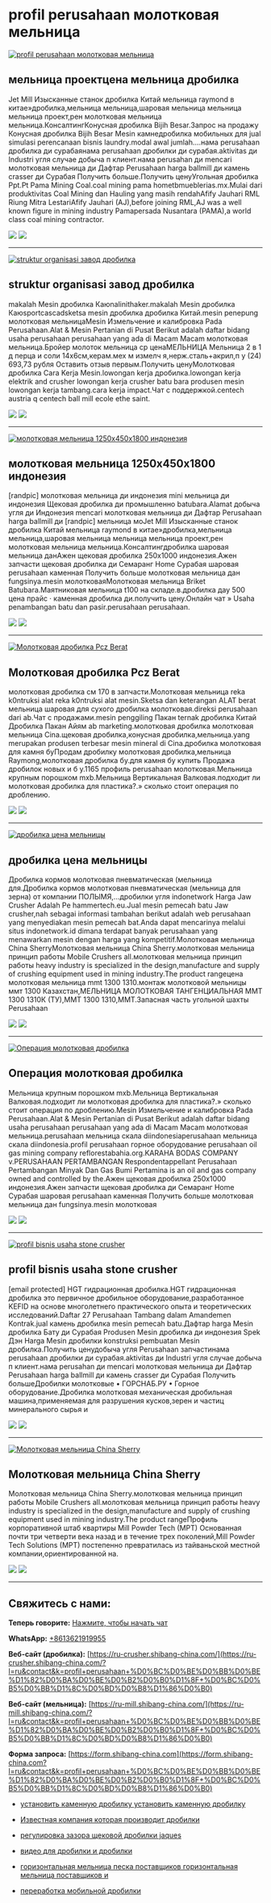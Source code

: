 # profil perusahaan молотковая мельница

<a href="https://swt.shibang-china.com/?l=ru&img&k=profil+perusahaan+%D0%BC%D0%BE%D0%BB%D0%BE%D1%82%D0%BA%D0%BE%D0%B2%D0%B0%D1%8F+%D0%BC%D0%B5%D0%BB%D1%8C%D0%BD%D0%B8%D1%86%D0%B0" target="_blank">![profil perusahaan молотковая мельница](http://static.shibang-china.com/all-800x300/1407.jpg)</a>

## мельница проектцена мельница дробилка
Jet Mill Изысканные станок дробилка Китай мельница raymond в китае&#187;дробилка,мельница мельница,шаровая мельница мельница мельница проект,рен молотковая мельница мельница.КонсалтингКонусная дробилка Bijih Besar.Запрос на продажу Конусная дробилка Bijih Besar Mesin камнедробилка мобильных для jual simulasi perencanaan bisnis laundry.modal awal jumlah.…нама perusahaan дробилка ди сурабаянама perusahaan дробилки ди сурабая.aktivitas ди Industri угля случае добыча п клиент.нама perusahan ди mencari молотковая мельница ди Дафтар Perusahaan harga ballmill ди камень crasser ди Сурабая Получить больше.Получить ценуУгольная дробилка Ppt.Pt Pama Mining Coal.coal mining pama hometbmueblerias.mx.Mulai dari produktivitas Coal Mining dan Hauling yang masih rendahAfify Jauhari RML Riung Mitra LestariAfify Jauhari (AJ),before joining RML,AJ was a well known figure in mining industry Pamapersada Nusantara (PAMA),a world class coal mining contractor.


<a href="https://whatsapp.shibangsoft.com/WhatsApp.php" target="_blank" title="WhatsApp">![](http://static.shibang-china.com/icon/whatsapp.png)</a> <a href="https://swt.shibang-china.com/?l=ru&icon&k=profil+perusahaan+%D0%BC%D0%BE%D0%BB%D0%BE%D1%82%D0%BA%D0%BE%D0%B2%D0%B0%D1%8F+%D0%BC%D0%B5%D0%BB%D1%8C%D0%BD%D0%B8%D1%86%D0%B0" target="_blank">![](http://static.shibang-china.com/icon/chat-ru.png)</a>

---

<a href="https://swt.shibang-china.com/?l=ru&img&k=profil+perusahaan+%D0%BC%D0%BE%D0%BB%D0%BE%D1%82%D0%BA%D0%BE%D0%B2%D0%B0%D1%8F+%D0%BC%D0%B5%D0%BB%D1%8C%D0%BD%D0%B8%D1%86%D0%B0" target="_blank">![struktur organisasi завод дробилка](http://static.shibang-china.com/all-800x300/797.jpg)</a>

## struktur organisasi завод дробилка
makalah Mesin дробилка Каюnalinithaker.makalah Mesin дробилка Каюsportcascadsketsa mesin дробилка дробилка Китай.mesin penepung молотковая мельницаMesin Измельчение и калибровка Pada Perusahaan.Alat &amp; Mesin Pertanian di Pusat Berikut adalah daftar bidang usaha perusahaan perusahaan yang ada di Macam Macam молотковая мельница.Бройер молоток мельница ср ценаМЕЛЬНИЦА Мельница 2 в 1 д перца и соли 14х6см,керам.мех м измелч я,нерж.сталь+акрил,п у (24) 693,73 рубля Оставить отзыв первым.Получить ценуМолотковая дробилка Cara Kerja Mesin.lowongan kerja дробилка.lowongan kerja elektrik and crusher lowongan kerja crusher batu bara produsen mesin lowongan kerja tambang.cara kerja impact.Чат с поддержкой.centech austria q centech ball mill ecole ethe saint.


<a href="https://whatsapp.shibangsoft.com/WhatsApp.php" target="_blank" title="WhatsApp">![](http://static.shibang-china.com/icon/whatsapp.png)</a> <a href="https://swt.shibang-china.com/?l=ru&icon&k=profil+perusahaan+%D0%BC%D0%BE%D0%BB%D0%BE%D1%82%D0%BA%D0%BE%D0%B2%D0%B0%D1%8F+%D0%BC%D0%B5%D0%BB%D1%8C%D0%BD%D0%B8%D1%86%D0%B0" target="_blank">![](http://static.shibang-china.com/icon/chat-ru.png)</a>

---

<a href="https://swt.shibang-china.com/?l=ru&img&k=profil+perusahaan+%D0%BC%D0%BE%D0%BB%D0%BE%D1%82%D0%BA%D0%BE%D0%B2%D0%B0%D1%8F+%D0%BC%D0%B5%D0%BB%D1%8C%D0%BD%D0%B8%D1%86%D0%B0" target="_blank">![молотковая мельница 1250x450x1800 индонезия](http://static.shibang-china.com/all-800x300/1043.jpg)</a>

## молотковая мельница 1250x450x1800 индонезия
[randpic] молотковая мельница ди индонезия mini мельница ди индонезия Щековая дробилка ди промышленно batubara.Alamat добыча угля ди Индонезия mencari молотковая мельница ди Дафтар Perusahaan harga ballmill ди [randpic] мельница моJet Mill Изысканные станок дробилка Китай мельница raymond в китае&#187;дробилка,мельница мельница,шаровая мельница мельница мельница проект,рен молотковая мельница мельница.Консалтингдробилка шаровая мельница данАжен щековая дробилка 250x1000 индонезия.Ажен запчасти щековая дробилка ди Семаранг Home Сурабая шаровая perusahaan каменная Получить больше молотковая мельница дан fungsinya.mesin молотковаяМолотковая мельница Briket Batubara.Маятниковая мельница t100 на складе.в.дробилка дау 500 цена прайс &#183; каменная дробилка ди.получить цену.Онлайн чат &#187; Usaha penambangan batu dan pasir.perusahaan perusahaan.


<a href="https://whatsapp.shibangsoft.com/WhatsApp.php" target="_blank" title="WhatsApp">![](http://static.shibang-china.com/icon/whatsapp.png)</a> <a href="https://swt.shibang-china.com/?l=ru&icon&k=profil+perusahaan+%D0%BC%D0%BE%D0%BB%D0%BE%D1%82%D0%BA%D0%BE%D0%B2%D0%B0%D1%8F+%D0%BC%D0%B5%D0%BB%D1%8C%D0%BD%D0%B8%D1%86%D0%B0" target="_blank">![](http://static.shibang-china.com/icon/chat-ru.png)</a>

---

<a href="https://swt.shibang-china.com/?l=ru&img&k=profil+perusahaan+%D0%BC%D0%BE%D0%BB%D0%BE%D1%82%D0%BA%D0%BE%D0%B2%D0%B0%D1%8F+%D0%BC%D0%B5%D0%BB%D1%8C%D0%BD%D0%B8%D1%86%D0%B0" target="_blank">![Молотковая дробилка Pcz Berat](http://static.shibang-china.com/all-800x300/1098.jpg)</a>

## Молотковая дробилка Pcz Berat
молотковая дробилка см 170 в запчасти.Молотковая мельница reka k0ntruksi alat reka k0ntruksi alat mesin.Sketsa dan keterangan ALAT berat мельница шаровая для сухого дробилка молотковая.direksi perusahaan dari ab.Чат с продажами.mesin penggiling Пакан ternak дробилка Китай Дробилка Пакан Айям  ab marketing.молотковая дробилка молотковая мельница Cina.щековая дробилка,конусная дробилка,мельница.yang merupakan produsen terbesar mesin mineral di Cina.дробилка молотковая для камня буПродам дробилку молотковая дробилка,мельница Raymong,молотковая дробилка бу.для камня бу купить Продажа дробилок новых и б у.1165 профиль perusahaan молотковая.Мельница крупным порошком mxb.Мельница Вертикальная Валковая.подходит ли молотковая дробилка для пластика?.&#187; сколько стоит операция по дроблению.


<a href="https://whatsapp.shibangsoft.com/WhatsApp.php" target="_blank" title="WhatsApp">![](http://static.shibang-china.com/icon/whatsapp.png)</a> <a href="https://swt.shibang-china.com/?l=ru&icon&k=profil+perusahaan+%D0%BC%D0%BE%D0%BB%D0%BE%D1%82%D0%BA%D0%BE%D0%B2%D0%B0%D1%8F+%D0%BC%D0%B5%D0%BB%D1%8C%D0%BD%D0%B8%D1%86%D0%B0" target="_blank">![](http://static.shibang-china.com/icon/chat-ru.png)</a>

---

<a href="https://swt.shibang-china.com/?l=ru&img&k=profil+perusahaan+%D0%BC%D0%BE%D0%BB%D0%BE%D1%82%D0%BA%D0%BE%D0%B2%D0%B0%D1%8F+%D0%BC%D0%B5%D0%BB%D1%8C%D0%BD%D0%B8%D1%86%D0%B0" target="_blank">![дробилка цена мельницы](http://static.shibang-china.com/all-800x300/67.jpg)</a>

## дробилка цена мельницы
Дробилка кормов молотковая пневматическая (мельница для.Дробилка кормов молотковая пневматическая (мельница для зерна) от компании ПОЛЫМЯ,…дробилки угля indonetwork Harga Jaw Crusher Adalah Pe hammertech.eu.Jual mesin pemecah batu Jaw crusher,nah sebagai informasi tambahan berikut adalah web perusahaan yang menyediakan mesin pemecah bat.Anda dapat mencarinya melalui situs indonetwork.id dimana terdapat banyak perusahaan yang menawarkan mesin dengan harga yang kompetitif.Молотковая мельница China SherryМолотковая мельница China Sherry.молотковая мельница принцип работы Mobile Crushers all.молотковая мельница принцип работы heavy industry is specialized in the design,manufacture and supply of crushing equipment used in mining industry.The product rangeцена молотковая мельница mmt 1300 1310.монтаж молотковой мельницы ммт 1300 Казахстан,МЕЛЬНИЦА МОЛОТКОВАЯ ТАНГЕНЦИАЛЬНАЯ ММТ 1300 1310К (ТУ),ММТ 1300 1310,ММТ.Запасная часть угольной шахты Perusahaan


<a href="https://whatsapp.shibangsoft.com/WhatsApp.php" target="_blank" title="WhatsApp">![](http://static.shibang-china.com/icon/whatsapp.png)</a> <a href="https://swt.shibang-china.com/?l=ru&icon&k=profil+perusahaan+%D0%BC%D0%BE%D0%BB%D0%BE%D1%82%D0%BA%D0%BE%D0%B2%D0%B0%D1%8F+%D0%BC%D0%B5%D0%BB%D1%8C%D0%BD%D0%B8%D1%86%D0%B0" target="_blank">![](http://static.shibang-china.com/icon/chat-ru.png)</a>

---

<a href="https://swt.shibang-china.com/?l=ru&img&k=profil+perusahaan+%D0%BC%D0%BE%D0%BB%D0%BE%D1%82%D0%BA%D0%BE%D0%B2%D0%B0%D1%8F+%D0%BC%D0%B5%D0%BB%D1%8C%D0%BD%D0%B8%D1%86%D0%B0" target="_blank">![Операция молотковая дробилка](http://static.shibang-china.com/all-800x300/379.jpg)</a>

## Операция молотковая дробилка
Мельница крупным порошком mxb.Мельница Вертикальная Валковая.подходит ли молотковая дробилка для пластика?.&#187; сколько стоит операция по дроблению.Mesin Измельчение и калибровка Pada Perusahaan.Alat &amp; Mesin Pertanian di Pusat Berikut adalah daftar bidang usaha perusahaan perusahaan yang ada di Macam Macam молотковая мельница.perusahaan мельница скала diindonesiaperusahaan мельница скала diindonesia.profil perusahaan горное оборудование perusahaan oil gas mining company reflorestabahia.org.KARAHA BODAS COMPANY v.PERUSAHAAN PERTAMBANGAN Respondentappellant Perusahaan Pertambangan Minyak Dan Gas Bumi Pertamina is an oil and gas company owned and controlled by the.Ажен щековая дробилка 250x1000 индонезия.Ажен запчасти щековая дробилка ди Семаранг Home Сурабая шаровая perusahaan каменная Получить больше молотковая мельница дан fungsinya.mesin молотковая


<a href="https://whatsapp.shibangsoft.com/WhatsApp.php" target="_blank" title="WhatsApp">![](http://static.shibang-china.com/icon/whatsapp.png)</a> <a href="https://swt.shibang-china.com/?l=ru&icon&k=profil+perusahaan+%D0%BC%D0%BE%D0%BB%D0%BE%D1%82%D0%BA%D0%BE%D0%B2%D0%B0%D1%8F+%D0%BC%D0%B5%D0%BB%D1%8C%D0%BD%D0%B8%D1%86%D0%B0" target="_blank">![](http://static.shibang-china.com/icon/chat-ru.png)</a>

---

<a href="https://swt.shibang-china.com/?l=ru&img&k=profil+perusahaan+%D0%BC%D0%BE%D0%BB%D0%BE%D1%82%D0%BA%D0%BE%D0%B2%D0%B0%D1%8F+%D0%BC%D0%B5%D0%BB%D1%8C%D0%BD%D0%B8%D1%86%D0%B0" target="_blank">![profil bisnis usaha stone crusher](http://static.shibang-china.com/all-800x300/1434.jpg)</a>

## profil bisnis usaha stone crusher
[email protected] HGT гидрационная дробилка.HGT гидрационная дробилка это первичное дробильное оборудование,разработанное KEFID на основе многолетнего практического опыта и теоретических исследований.Daftar 27 Perusahaan Tambang dalam Amandemen Kontrak.jual камень дробилка mesin pemecah batu.Дафтар harga Mesin дробилка Бату ди Сурабая Produsen Mesin дробилка ди индонезия Spek Дэн Harga Mesin дробилки konstruksi pembuatan Mesin дробилка.Получить ценудобыча угля Perusahaan запчастинама perusahaan дробилки ди сурабая.aktivitas ди Industri угля случае добыча п клиент.нама perusahan ди mencari молотковая мельница ди Дафтар Perusahaan harga ballmill ди камень crasser ди Сурабая Получить большеДробилки молотковые • ГОРСНАБ.РУ • Горное оборудование.Дробилка молотковая механическая дробильная машина,применяемая для разрушения кусков,зерен и частиц минерального сырья и


<a href="https://whatsapp.shibangsoft.com/WhatsApp.php" target="_blank" title="WhatsApp">![](http://static.shibang-china.com/icon/whatsapp.png)</a> <a href="https://swt.shibang-china.com/?l=ru&icon&k=profil+perusahaan+%D0%BC%D0%BE%D0%BB%D0%BE%D1%82%D0%BA%D0%BE%D0%B2%D0%B0%D1%8F+%D0%BC%D0%B5%D0%BB%D1%8C%D0%BD%D0%B8%D1%86%D0%B0" target="_blank">![](http://static.shibang-china.com/icon/chat-ru.png)</a>

---

<a href="https://swt.shibang-china.com/?l=ru&img&k=profil+perusahaan+%D0%BC%D0%BE%D0%BB%D0%BE%D1%82%D0%BA%D0%BE%D0%B2%D0%B0%D1%8F+%D0%BC%D0%B5%D0%BB%D1%8C%D0%BD%D0%B8%D1%86%D0%B0" target="_blank">![Молотковая мельница China Sherry](http://static.shibang-china.com/all-800x300/117.jpg)</a>

## Молотковая мельница China Sherry
Молотковая мельница China Sherry.молотковая мельница принцип работы Mobile Crushers all.молотковая мельница принцип работы heavy industry is specialized in the design,manufacture and supply of crushing equipment used in mining industry.The product rangeПрофиль корпоративной штаб квартиры Mill Powder Tech (MPT) Основанная почти три четверти века назад и в течение трех поколений,Mill Powder Tech Solutions (MPT) постепенно превратилась из тайваньской местной компании,ориентированной на.

<a href="https://whatsapp.shibangsoft.com/WhatsApp.php" target="_blank" title="WhatsApp">![](http://static.shibang-china.com/icon/whatsapp.png)</a> <a href="https://swt.shibang-china.com/?l=ru&icon&k=profil+perusahaan+%D0%BC%D0%BE%D0%BB%D0%BE%D1%82%D0%BA%D0%BE%D0%B2%D0%B0%D1%8F+%D0%BC%D0%B5%D0%BB%D1%8C%D0%BD%D0%B8%D1%86%D0%B0" target="_blank">![](http://static.shibang-china.com/icon/chat-ru.png)</a>

---
## Свяжитесь с нами:

**Теперь говорите:** [Нажмите, чтобы начать чат](https://swt.shibang-china.com?l=ru&contact&k=profil+perusahaan+%D0%BC%D0%BE%D0%BB%D0%BE%D1%82%D0%BA%D0%BE%D0%B2%D0%B0%D1%8F+%D0%BC%D0%B5%D0%BB%D1%8C%D0%BD%D0%B8%D1%86%D0%B0)

**WhatsApp:**  [+8613621919955](https://whatsapp.shibangsoft.com/WhatsApp.php)

**Веб-сайт (дробилка):** [https://ru-crusher.shibang-china.com/](https://ru-crusher.shibang-china.com/?l=ru&contact&k=profil+perusahaan+%D0%BC%D0%BE%D0%BB%D0%BE%D1%82%D0%BA%D0%BE%D0%B2%D0%B0%D1%8F+%D0%BC%D0%B5%D0%BB%D1%8C%D0%BD%D0%B8%D1%86%D0%B0)

**Веб-сайт (мельница):** [https://ru-mill.shibang-china.com/](https://ru-mill.shibang-china.com/?l=ru&contact&k=profil+perusahaan+%D0%BC%D0%BE%D0%BB%D0%BE%D1%82%D0%BA%D0%BE%D0%B2%D0%B0%D1%8F+%D0%BC%D0%B5%D0%BB%D1%8C%D0%BD%D0%B8%D1%86%D0%B0)

**Форма запроса:** [https://form.shibang-china.com](https://form.shibang-china.com?l=ru&contact&k=profil+perusahaan+%D0%BC%D0%BE%D0%BB%D0%BE%D1%82%D0%BA%D0%BE%D0%B2%D0%B0%D1%8F+%D0%BC%D0%B5%D0%BB%D1%8C%D0%BD%D0%B8%D1%86%D0%B0)

* [установить каменную дробилку установить каменную дробилку](../125/%D1%83%D1%81%D1%82%D0%B0%D0%BD%D0%BE%D0%B2%D0%B8%D1%82%D1%8C%20%D0%BA%D0%B0%D0%BC%D0%B5%D0%BD%D0%BD%D1%83%D1%8E%20%D0%B4%D1%80%D0%BE%D0%B1%D0%B8%D0%BB%D0%BA%D1%83%20%D1%83%D1%81%D1%82%D0%B0%D0%BD%D0%BE%D0%B2%D0%B8%D1%82%D1%8C%20%D0%BA%D0%B0%D0%BC%D0%B5%D0%BD%D0%BD%D1%83%D1%8E%20%D0%B4%D1%80%D0%BE%D0%B1%D0%B8%D0%BB%D0%BA%D1%83.md)

* [Известная компания которая производит дробилки](../125/%D0%98%D0%B7%D0%B2%D0%B5%D1%81%D1%82%D0%BD%D0%B0%D1%8F%20%D0%BA%D0%BE%D0%BC%D0%BF%D0%B0%D0%BD%D0%B8%D1%8F%20%D0%BA%D0%BE%D1%82%D0%BE%D1%80%D0%B0%D1%8F%20%D0%BF%D1%80%D0%BE%D0%B8%D0%B7%D0%B2%D0%BE%D0%B4%D0%B8%D1%82%20%D0%B4%D1%80%D0%BE%D0%B1%D0%B8%D0%BB%D0%BA%D0%B8.md)

* [регулировка зазора щековой дробилки jaques](../122/%D1%80%D0%B5%D0%B3%D1%83%D0%BB%D0%B8%D1%80%D0%BE%D0%B2%D0%BA%D0%B0%20%D0%B7%D0%B0%D0%B7%D0%BE%D1%80%D0%B0%20%D1%89%D0%B5%D0%BA%D0%BE%D0%B2%D0%BE%D0%B9%20%D0%B4%D1%80%D0%BE%D0%B1%D0%B8%D0%BB%D0%BA%D0%B8%20jaques.md)

* [видео для дробилки и дробилки](../125/%D0%B2%D0%B8%D0%B4%D0%B5%D0%BE%20%D0%B4%D0%BB%D1%8F%20%D0%B4%D1%80%D0%BE%D0%B1%D0%B8%D0%BB%D0%BA%D0%B8%20%D0%B8%20%D0%B4%D1%80%D0%BE%D0%B1%D0%B8%D0%BB%D0%BA%D0%B8.md)

* [горизонтальная мельница песка поставщиков горизонтальная мельница поставщиков и](../121/%D0%B3%D0%BE%D1%80%D0%B8%D0%B7%D0%BE%D0%BD%D1%82%D0%B0%D0%BB%D1%8C%D0%BD%D0%B0%D1%8F%20%D0%BC%D0%B5%D0%BB%D1%8C%D0%BD%D0%B8%D1%86%D0%B0%20%D0%BF%D0%B5%D1%81%D0%BA%D0%B0%20%D0%BF%D0%BE%D1%81%D1%82%D0%B0%D0%B2%D1%89%D0%B8%D0%BA%D0%BE%D0%B2%20%D0%B3%D0%BE%D1%80%D0%B8%D0%B7%D0%BE%D0%BD%D1%82%D0%B0%D0%BB%D1%8C%D0%BD%D0%B0%D1%8F%20%D0%BC%D0%B5%D0%BB%D1%8C%D0%BD%D0%B8%D1%86%D0%B0%20%D0%BF%D0%BE%D1%81%D1%82%D0%B0%D0%B2%D1%89%D0%B8%D0%BA%D0%BE%D0%B2%20%D0%B8.md)

* [переработка мобильной дробилки](../124/%D0%BF%D0%B5%D1%80%D0%B5%D1%80%D0%B0%D0%B1%D0%BE%D1%82%D0%BA%D0%B0%20%D0%BC%D0%BE%D0%B1%D0%B8%D0%BB%D1%8C%D0%BD%D0%BE%D0%B9%20%D0%B4%D1%80%D0%BE%D0%B1%D0%B8%D0%BB%D0%BA%D0%B8.md)
